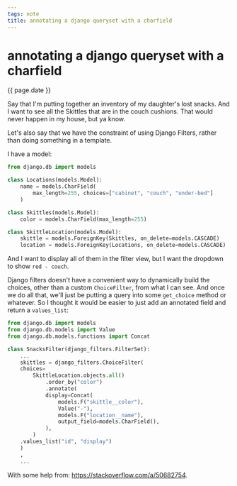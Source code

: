 ```yaml
---
tags: note
title: annotating a django queryset with a charfield
---
```


# annotating a django queryset with a charfield

<time class="text-3xl" datetime="{{ page.date }}">{{ page.date }}</time>

Say that I'm putting together an inventory of my daughter's lost snacks.  And I want to see all the Skittles that are in the couch cushions.  That would never happen in my house, but ya know.  

Let's also say that we have the constraint of using Django Filters, rather than doing something in a template.  

I have a model:

```python
from django.db import models

class Locations(models.Model):
    name = models.CharField(
        max_length=255, choices=["cabinet", "couch", "under-bed"]
    )

class Skittles(models.Model):
    color = models.CharField(max_length=255)

class SkittleLocation(models.Model):
    skittle = models.ForeignKey(Skittles, on_delete=models.CASCADE)
    location = models.ForeignKey(Locations, on_delete=models.CASCADE)
```

And I want to display all of them in the filter view, but I want the dropdown to show `red - couch`.  

Django filters doesn't have a convenient way to dynamically build the choices, other than a custom `ChoiceFilter`, from what I can see.  And once we do all that, we'll just be putting a query into some `get_choice` method or whatever.  So I thought it would be easier to just add an annotated field and return a `values_list`:

```python
from django.db import models
from django.db.models import Value
from django.db.models.functions import Concat

class SnacksFilter(django_filters.FilterSet):
    ...
    skittles = django_filters.ChoiceFilter(
    choices=
        SkittleLocation.objects.all()
            .order_by("color")
            .annotate(
            display=Concat(
                models.F("skittle__color"),
                Value("-"),
                models.F("location__name"),
                output_field=models.CharField(),
            ),
        )
    .values_list("id", "display")
    )
    ,
    ...
```

With some help from: <https://stackoverflow.com/a/50682754>.
